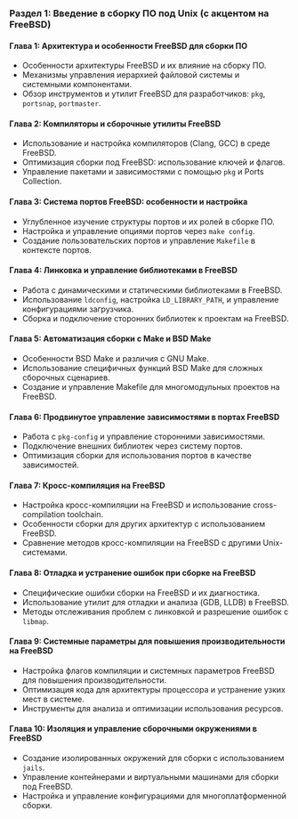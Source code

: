 ### Раздел 1: Введение в сборку ПО под Unix (с акцентом на FreeBSD)

#### Глава 1: Архитектура и особенности FreeBSD для сборки ПО
   - Особенности архитектуры FreeBSD и их влияние на сборку ПО.
   - Механизмы управления иерархией файловой системы и системными компонентами.
   - Обзор инструментов и утилит FreeBSD для разработчиков: `pkg`, `portsnap`, `portmaster`.

#### Глава 2: Компиляторы и сборочные утилиты FreeBSD
   - Использование и настройка компиляторов (Clang, GCC) в среде FreeBSD.
   - Оптимизация сборки под FreeBSD: использование ключей и флагов.
   - Управление пакетами и зависимостями с помощью `pkg` и Ports Collection.

#### Глава 3: Система портов FreeBSD: особенности и настройка
   - Углубленное изучение структуры портов и их ролей в сборке ПО.
   - Настройка и управление опциями портов через `make config`.
   - Создание пользовательских портов и управление `Makefile` в контексте портов.

#### Глава 4: Линковка и управление библиотеками в FreeBSD
   - Работа с динамическими и статическими библиотеками в FreeBSD.
   - Использование `ldconfig`, настройка `LD_LIBRARY_PATH`, и управление конфигурациями загрузчика.
   - Сборка и подключение сторонних библиотек к проектам на FreeBSD.

#### Глава 5: Автоматизация сборки с Make и BSD Make
   - Особенности BSD Make и различия с GNU Make.
   - Использование специфичных функций BSD Make для сложных сборочных сценариев.
   - Создание и управление Makefile для многомодульных проектов на FreeBSD.

#### Глава 6: Продвинутое управление зависимостями в портах FreeBSD
   - Работа с `pkg-config` и управление сторонними зависимостями.
   - Подключение внешних библиотек через систему портов.
   - Оптимизация сборки для использования портов в качестве зависимостей.

#### Глава 7: Кросс-компиляция на FreeBSD
   - Настройка кросс-компиляции на FreeBSD и использование cross-compilation toolchain.
   - Особенности сборки для других архитектур с использованием FreeBSD.
   - Сравнение методов кросс-компиляции на FreeBSD с другими Unix-системами.

#### Глава 8: Отладка и устранение ошибок при сборке на FreeBSD
   - Специфические ошибки сборки на FreeBSD и их диагностика.
   - Использование утилит для отладки и анализа (GDB, LLDB) в FreeBSD.
   - Методы отслеживания проблем с линковкой и разрешение ошибок с `libmap`.

#### Глава 9: Системные параметры для повышения производительности на FreeBSD
   - Настройка флагов компиляции и системных параметров FreeBSD для повышения производительности.
   - Оптимизация кода для архитектуры процессора и устранение узких мест в системе.
   - Инструменты для анализа и оптимизации использования ресурсов.

#### Глава 10: Изоляция и управление сборочными окружениями в FreeBSD
   - Создание изолированных окружений для сборки с использованием `jails`.
   - Управление контейнерами и виртуальными машинами для сборки под FreeBSD.
   - Настройка и управление конфигурациями для многоплатформенной сборки.
